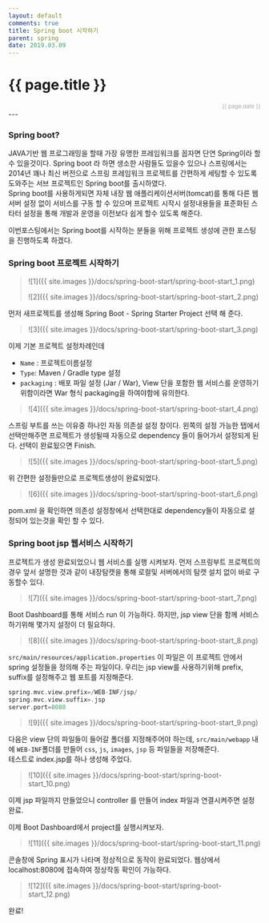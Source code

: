 ```yaml
---
layout: default
comments: true
title: Spring boot 시작하기
parent: spring
date: 2019.03.09
---
```


<h1>{{ page.title }}</h1>  
<div style="text-align:right; font-size:11px; color:#aaa">{{ page.date }} </div>
---

### Spring boot?

JAVA기반 웹 프로그래밍을 할때 가장 유명한 프레임워크를 꼽자면 단연 Spring이라 할수 있을것이다. Spring boot 라 하면 생소한 사람들도 있을수 있으나 스프링에서는 2014년 꽤나 최신 버전으로 스프링 프레임워크 프로젝트를 간편하게 세팅할 수 있도록 도와주는 서브 프로젝트인 Spring boot를 출시하였다.   
Spring boot를 사용하게되면 자체 내장 웹 애플리케이션서버(tomcat)를 통해 다른 웹 서버 설정 없이 서비스를 구동 할 수 있으며 프로젝트 시작시 설정내용들을 표준화된 스타터 설정을 통해 개발과 운영을 이전보다 쉽게 할수 있도록 해준다.  

이번포스팅에서는 Spring boot를 시작하는 분들을 위해 프로젝트 생성에 관한 포스팅을 진행하도록 하겠다. 


### Spring boot 프로젝트 시작하기 

> ![1]({{ site.images }}/docs/spring-boot-start/spring-boot-start_1.png)  
> 
> ![2]({{ site.images }}/docs/spring-boot-start/spring-boot-start_2.png)

먼저 새프로젝트를 생성해 Spring Boot - Spring Starter Project 선택 해 준다.

> ![3]({{ site.images }}/docs/spring-boot-start/spring-boot-start_3.png)

이제 기본 프로젝트 설정차례인데  
- `Name` : 프로젝트이름설정
- `Type`:  Maven / Gradle type  설정
- `packaging` : 배포 파일 설정 (Jar / War), View 단을 포함한 웹 서비스를 운영하기위함이라면 War 형식 packaging을 하여야함에 유의한다.

> ![4]({{ site.images }}/docs/spring-boot-start/spring-boot-start_4.png)

스프링 부트를 쓰는 이유중 하나인 자동 의존설 설정 창이다. 왼쪽의 설정 가능한 탭에서 선택만해주면 프로젝트가 생성될때 자동으로 dependency 들이 들어가서 설정되게 된다. 선택이 완료됬으면 Finish.

> ![5]({{ site.images }}/docs/spring-boot-start/spring-boot-start_5.png)

위 간편한 설정들만으로 프로젝트생성이 완료되었다.


> ![6]({{ site.images }}/docs/spring-boot-start/spring-boot-start_6.png)
  
pom.xml 을 확인하면 의존성 설정창에서 선택한대로 dependency들이 자동으로 설정되어 있는것을 확인 할 수 있다.  


### Spring boot jsp 웹서비스 시작하기

프로젝트가 생성 완료되었으니 웹 서비스를 실행 시켜보자.
먼저 스프링부트 프로젝트의 경우 앞서 설명한 것과 같이 내장탐캣을 통해 로컬및 서버에서의 탐캣 설치 없이 바로 구동할수 있다.  

> ![7]({{ site.images }}/docs/spring-boot-start/spring-boot-start_7.png)

Boot Dashboard를 통해 서비스 run 이 가능하다.
하지만, jsp view 단을 함께 서비스하기위해 몇가지 설정이 더 필요하다. 

> ![8]({{ site.images }}/docs/spring-boot-start/spring-boot-start_8.png)

`src/main/resources/application.properties` 이 파일은 이 프로젝트 안에서 spring 설정들을 정의해 주는 파일이다. 우리는 jsp view를 사용하기위해 prefix, suffix를 설정해주고 웹 포트를 지정해준다.

```c
spring.mvc.view.prefix=/WEB-INF/jsp/
spring.mvc.view.suffix=.jsp
server.port=8080
```
  
> ![9]({{ site.images }}/docs/spring-boot-start/spring-boot-start_9.png)

다음은 view 단의 파일들이 들어갈 폴더를 지정해주어야 하는데, `src/main/webapp` 내에 `WEB-INF`폴더를 만들어 `css`, `js`, `images`, `jsp` 등 파일들을 저장해준다.  
테스트로 index.jsp를 하나 생성해 주었다.

> ![10]({{ site.images }}/docs/spring-boot-start/spring-boot-start_10.png)

이제 jsp 파일까지 만들었으니 controller 를 만들어 index 파일과 연결시켜주면 설정 완료.  

이제 Boot Dashboard에서 project를 실행시켜보자.

> ![11]({{ site.images }}/docs/spring-boot-start/spring-boot-start_11.png)

콘솔창에 Spring 표시가 나타며 정상적으로 동작이 완료되었다. 웹상에서 localhost:8080에 접속하여 정상작동 확인이 가능하다.

> ![12]({{ site.images }}/docs/spring-boot-start/spring-boot-start_12.png)

완료!


